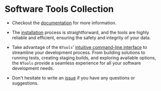 # Software Tools Collection

- Checkout the [documentation](https://naz-hage.github.io/ntools/) for more information.

- The [installation](https://naz-hage.github.io/ntools/installation/) process is straightforward, and the tools are highly reliable and efficient, ensuring the safety and integrity of your data.

- Take advantage of the `NTools`' [intuitive command-line interface](https://naz-hage.github.io/ntools/usage/) to streamline your development process. From building solutions to running tests, creating staging builds, and exploring available options, the `NTools` provide a seamless experience for all your software development needs.

- Don't hesitate to write an [issue](https://github.com/naz-hage/NTools/issues) if you have any questions or suggestions.

